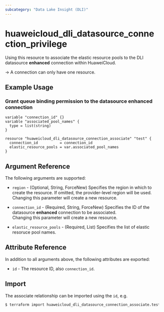 ```yaml
---
subcategory: "Data Lake Insight (DLI)"
---
```


# huaweicloud_dli_datasource_connection_privilege

Using this resource to associate the elastic resource pools to the DLI datasource **enhanced** connection within
HuaweiCloud.

-> A connection can only have one resource.

## Example Usage

### Grant queue binding permission to the datasource enhanced connection

```hcl
variable "connection_id" {}
variable "associated_pool_names" {
  type = list(string)
}

resource "huaweicloud_dli_datasource_connection_associate" "test" {
  connection_id          = connection_id
  elastic_resource_pools = var.associated_pool_names
}
```

## Argument Reference

The following arguments are supported:

* `region` - (Optional, String, ForceNew) Specifies the region in which to create the resource.
  If omitted, the provider-level region will be used. Changing this parameter will create a new resource.

* `connection_id` - (Required, String, ForceNew) Specifies the ID of the datasource **enhanced** connection to be
  associated.  
  Changing this parameter will create a new resource.

* `elastic_resource_pools` - (Required, List) Specifies the list of elastic resoruce pool names.

## Attribute Reference

In addition to all arguments above, the following attributes are exported:

* `id` - The resource ID, also `connection_id`.

## Import

The associate relationship can be imported using the `id`, e.g.

```bash
$ terraform import huaweicloud_dli_datasource_connection_associate.test <id>
```
